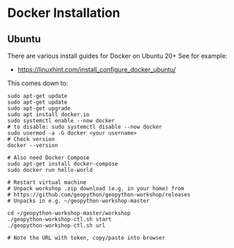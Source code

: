# Docker Installation

## Ubuntu

There are various install guides for Docker on Ubuntu 20+
See for example:

* https://linuxhint.com/install_configure_docker_ubuntu/

This comes down to:

```
sudo apt-get update
sudo apt-get update
sudo apt-get upgrade
sudo apt install docker.io
sudo systemctl enable --now docker 
# to disable: sudo systemctl disable --now docker
sudo usermod -a -G docker <your username>
# Check version
docker --version

# Also need Docker Compose
sudo apt-get install docker-compose
sudo docker run hello-world

# Restart virtual machine
# Unpack workshop .zip download (e.g. in your home) from 
# https://github.com/geopython/geopython-workshop/releases
# Unpacks in e.g. ~/geopython-workshop-master

cd ~/geopython-workshop-master/workshop
./geopython-workshop-ctl.sh start
./geopython-workshop-ctl.sh url

# Note the URL with token, copy/paste into browser

```
